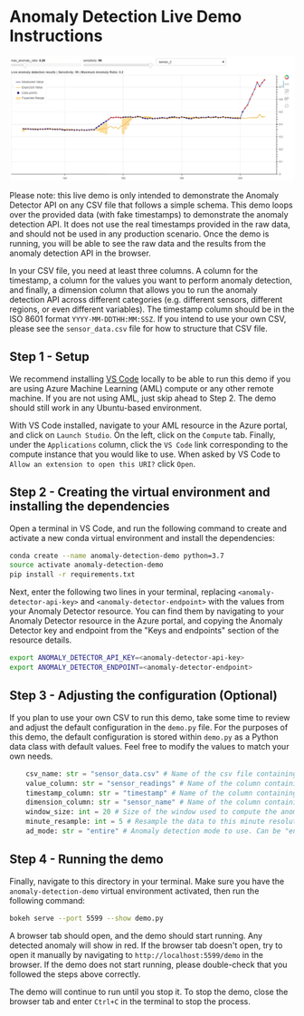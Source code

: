 # Anomaly Detection Live Demo Instructions

![A screenshot of the live demo](image.webp)

Please note: this live demo is only intended to demonstrate the Anomaly Detector API on any CSV file that follows a simple schema. This demo loops over the provided data (with fake timestamps) to demonstrate the anomaly detection API. It does not use the real timestamps provided in the raw data, and should not be used in any production scenario. Once the demo is running, you will be able to see the raw data and the results from the anomaly detection API in the browser. 

In your CSV file, you need at least three columns. A column for the timestamp, a column for the values you want to perform anomaly detection, and finally, a dimension column that allows you to run the anomaly detection API across different categories (e.g. different sensors, different regions, or even different variables). The timestamp column should be in the ISO 8601 format `YYYY-MM-DDTHH:MM:SSZ`. If you intend to use your own CSV, please see the `sensor_data.csv` file for how to structure that CSV file.

## Step 1 - Setup

We recommend installing [VS Code](https://code.visualstudio.com/) locally to be able to run this demo if you are using Azure Machine Learning (AML) compute or any other remote machine. If you are not using AML, just skip ahead to Step 2. The demo should still work in any Ubuntu-based environment.

With VS Code installed, navigate to your AML resource in the Azure portal, and click on `Launch Studio`. On the left, click on the `Compute` tab. Finally, under the `Applications` column, click the `VS Code` link corresponding to the compute instance that you would like to use. When asked by VS Code to `Allow an extension to open this URI?` click `Open`.

## Step 2 - Creating the virtual environment and installing the dependencies

Open a terminal in VS Code, and run the following command to create and activate a new conda virtual environment and install the dependencies:

```bash
conda create --name anomaly-detection-demo python=3.7
source activate anomaly-detection-demo
pip install -r requirements.txt
```

Next, enter the following two lines in your terminal, replacing `<anomaly-detector-api-key>` and `<anomaly-detector-endpoint>` with the values from your Anomaly Detector resource. You can find them by navigating to your Anomaly Detector resource in the Azure portal, and copying the Anomaly Detector key and endpoint from the "Keys and endpoints" section of the resource details.

```bash
export ANOMALY_DETECTOR_API_KEY=<anomaly-detector-api-key>
export ANOMALY_DETECTOR_ENDPOINT=<anomaly-detector-endpoint>
```

## Step 3 - Adjusting the configuration (Optional)

If you plan to use your own CSV to run this demo, take some time to review and adjust the default configuration in the `demo.py` file. For the purposes of this demo, the default configuration is stored within `demo.py` as a Python data class with default values. Feel free to modify the values to match your own needs.

```python 
    csv_name: str = "sensor_data.csv" # Name of the csv file containing the data
    value_column: str = "sensor_readings" # Name of the column containing the values
    timestamp_column: str = "timestamp" # Name of the column containing the timestamps
    dimension_column: str = "sensor_name" # Name of the column containing a dimension (e.g. sensor name, or location, etc)
    window_size: int = 20 # Size of the window used to compute the anomaly score
    minute_resample: int = 5 # Resample the data to this minute resolution
    ad_mode: str = "entire" # Anomaly detection mode to use. Can be "entire" for batch mode or "last" for last point mode.
```

## Step 4 - Running the demo

Finally, navigate to this directory in your terminal. Make sure you have the `anomaly-detection-demo` virtual environment activated, then run the following command:

```bash
bokeh serve --port 5599 --show demo.py
```

A browser tab should open, and the demo should start running. Any detected anomaly will show in red. If the browser tab doesn't open, try to open it manually by navigating to `http://localhost:5599/demo` in the browser. If the demo does not start running, please double-check that you followed the steps above correctly. 

The demo will continue to run until you stop it. To stop the demo, close the browser tab and enter `Ctrl+C` in the terminal to stop the process.
